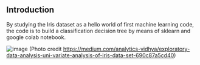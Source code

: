 Introduction
------------

By studying the Iris dataset as a hello world of first machine learning code, the code is to build a classification decision tree by means of sklearn and google colab notebook.

![image](https://user-images.githubusercontent.com/21034990/168701545-b460cafa-0873-4d30-b1ad-0f591058955e.png)
(Photo credit https://medium.com/analytics-vidhya/exploratory-data-analysis-uni-variate-analysis-of-iris-data-set-690c87a5cd40)
